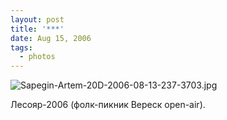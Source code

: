 ```yaml
---
layout: post
title: '***'
date: Aug 15, 2006
tags:
  - photos
---
```


![Sapegin-Artem-20D-2006-08-13-237-3703.jpg](upload://Sapegin-Artem-20D-2006-08-13-237-3703.jpg)

Лесояр-2006 (фолк-пикник Вереск open-air).
